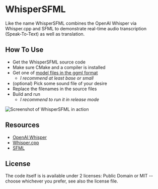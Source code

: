 # WhisperSFML

Like the name WhisperSFML combines the OpenAI Whisper via Whisper.cpp and SFML to
demonstrate real-time audio transcription (Speak-To-Text) as well as translation.

## How To Use

- Get the WhisperSFML source code
- Make sure CMake and a compiler is installed
- Get one of [model files in the ggml format](https://huggingface.co/datasets/ggerganov/whisper.cpp/tree/main)
  - *I recommend at least base or small*
- (optional) Pick some sound file of your desire
- Replace the filenames in the source files
- Build and run
  - *I recommend to run it in release mode*

![Screenshot of WhisperSFML in action](https://user-images.githubusercontent.com/920861/214178232-71101c23-874f-41b0-836b-2235d366c11c.png)

## Resources

- [OpenAI Whisper](https://openai.com/blog/whisper/)
- [Whisper.cpp](https://github.com/ggerganov/whisper.cpp)
- [SFML](https://github.com/SFML/SFML)

## License

The code itself is is available under 2 licenses: Public Domain or MIT -- choose whichever you prefer, see also the license file.
